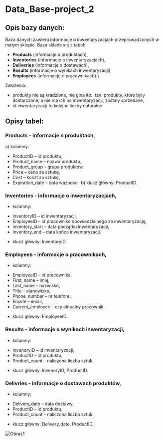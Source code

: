 # Data_Base-project_2
## Opis bazy danych:
Baza danych zawiera informacje o inwentaryzacjach przeprowadzonych w małym sklepie. Baza składa się z tabel: 
* **Products** (informacje o produktach),
* **Inventories** (informacje o inwentaryzacjach),
* **Deliveries** (informacje o dostawach),
* **Results** (informacje o wynikach inwentaryzacji),
* **Employees** (informacje o pracownikach).\

Założenia: 
* produkty nie są kradzione, nie giną itp., tzn. produkty, które były dostarczone, a nie ma ich na inwentaryzacji, zostały sprzedane,
* id inwentaryzacji to kolejne liczby naturalne.

## Opisy tabel:
### Products  - informacje o produktach,
a)	kolumny:
-	ProductID – id produktu,
-	Product_name – nazwa produktu,
- Product_group – grupa produktów,
- Price – cena za sztukę,
-	Cost – koszt za sztukę,
-	Expiration_date – data ważności.
b)	klucz główny: ProductID.
###	Inventories  - informacje o inwentaryzacjach,
*	kolumny:
-	InventoryID – id inwentaryzacji,
-	EmployeeID – id pracownika opowiedzialnego za inwentaryzację,
-	Inventory_start – data początku inwentaryzacji,
-	Inventory_end –  data końca inwentaryzacji.
*	klucz główny: InventoryID.
###	Employees  - informacje o pracownikach,
*	kolumny:
-	EmployeeID – id pracownika,
-	First_name – imię,
-	Last_name – nazwisko,
-	Title – stanowisko,
-	Phone_number – nr telefonu,
-	Emaile – email,
-	Current_employee – czy aktualny pracownik.
*	klucz główny: EmployeeID.
###	Results  - informacje o wynikach inwentaryzacji,
* kolumny:
-	InvenoryID – id inventaryzacji,
-	ProductID – id produktu,
-	Product_count – naliczona liczba sztuk.
*	klucz główny: InvenoryID, ProductID.
###	Delivries  - informacje o dostawach produktów,
*	kolumny:
-	Delivery_date – data dostawy,
-	ProductID – id produktu,
-	Product_count – naliczona liczba sztuk.
*	klucz główny: Delivery_date, ProductID.

![Obraz1](https://github.com/aleksandra1804/Data_Base-project_2/assets/24977862/2c86a4be-2556-431c-9a11-4530074d9c93)



